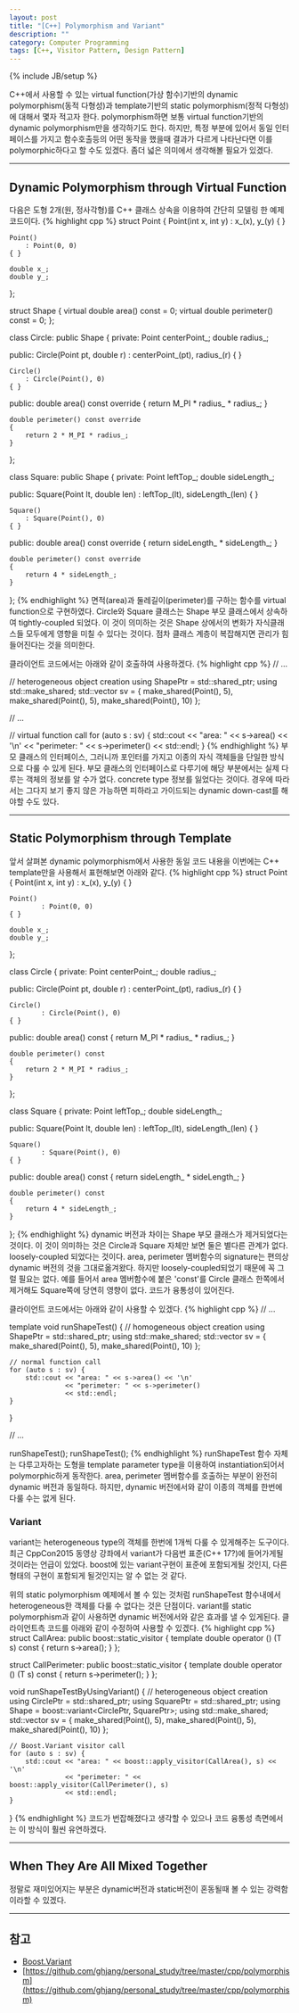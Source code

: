 ```yaml
---
layout: post
title: "[C++] Polymorphism and Variant"
description: ""
category: Computer Programming
tags: [C++, Visitor Pattern, Design Pattern]
---
```

{% include JB/setup %}

C++에서 사용할 수 있는 virtual function(가상 함수)기반의 dynamic polymorphism(동적 다형성)과 template기반의 static polymorphism(정적 다형성)에 대해서 몇자 적고자 한다. polymorphism하면 보통 virtual function기반의 dynamic polymorphism만을 생각하기도 한다. 하지만, 특정 부분에 있어서 동일 인터페이스를 가지고 함수호출등의 어떤 동작을 했을때 결과가 다르게 나타난다면 이를 polymorphic하다고 할 수도 있겠다. 좀더 넓은 의미에서 생각해볼 필요가 있겠다.

---

## Dynamic Polymorphism through Virtual Function

다음은 도형 2개(원, 정사각형)를 C++ 클래스 상속을 이용하여 간단히 모델링 한 예제코드이다.
{% highlight cpp %}
struct Point
{
	Point(int x, int y)
		: x_(x), y_(y)
	{ }

	Point()
		: Point(0, 0)
	{ }

	double x_;
	double y_;
};

struct Shape
{
	virtual double area() const = 0;
	virtual double perimeter() const = 0;
};

class Circle: public Shape
{
private:
	Point centerPoint_;
	double radius_;

public:
	Circle(Point pt, double r)
		: centerPoint_(pt), radius_(r)
	{ }

	Circle()
		: Circle(Point(), 0)
	{ }

public:
	double area() const override
	{
		return M_PI * radius_ * radius_;
	}

	double perimeter() const override
	{
		return 2 * M_PI * radius_;
	}
};

class Square: public Shape
{
private:
	Point leftTop_;
	double sideLength_;

public:
	Square(Point lt, double len)
		: leftTop_(lt), sideLength_(len)
	{ }

	Square()
		: Square(Point(), 0)
	{ }

public:
	double area() const override
	{
		return sideLength_ * sideLength_;
	}

	double perimeter() const override
	{
		return 4 * sideLength_;
	}
};
{% endhighlight %} 
면적(area)과 둘레길이(perimeter)를 구하는 함수를 virtual function으로 구현하였다. Circle와 Square 클래스는 Shape 부모 클래스에서 상속하여 tightly-coupled 되었다. 이 것이 의미하는 것은 Shape 상에서의 변화가 자식클래스들 모두에게 영향을 미칠 수 있다는 것이다. 점차 클래스 계층이 복잡해지면 관리가 힘들어진다는 것을 의미한다.

클라이언트 코드에서는 아래와 같이 호출하여 사용하겠다.
{% highlight cpp %}
// ...

// heterogeneous object creation
using ShapePtr = std::shared_ptr<Shape>;
using std::make_shared;
std::vector<ShapePtr> sv = {
		make_shared<Circle>(Point(), 5),
		make_shared<Square>(Point(), 5),
		make_shared<Circle>(Point(), 10)
};

// ...

// virtual function call
for (auto s : sv) {
	std::cout << "area: " << s->area() << '\n'
	          << "perimeter: " << s->perimeter()
              << std::endl;
}
{% endhighlight %}
부모 클래스의 인터페이스, 그러니까 포인터를 가지고 이종의 자식 객체들을 단일한 방식으로 다룰 수 있게 된다. 부모 클래스의 인터페이스로 다루기에 해당 부분에서는 실제 다루는 객체의 정보를 알 수가 없다. concrete type 정보를 잃었다는 것이다. 경우에 따라서는 그다지 보기 좋지 않은 가능하면 피하라고 가이드되는 dynamic down-cast를 해야할 수도 있다.

---

## Static Polymorphism through Template

앞서 살펴본 dynamic polymorphism에서 사용한 동일 코드 내용을 이번에는 C++ template만을 사용해서 표현해보면 아래와 같다.
{% highlight cpp %}
struct Point
{
	Point(int x, int y)
			: x_(x), y_(y)
	{ }

	Point()
			: Point(0, 0)
	{ }

	double x_;
	double y_;
};

class Circle
{
private:
	Point centerPoint_;
	double radius_;

public:
	Circle(Point pt, double r)
			: centerPoint_(pt), radius_(r)
	{ }

	Circle()
			: Circle(Point(), 0)
	{ }

public:
	double area() const
	{
		return M_PI * radius_ * radius_;
	}

	double perimeter() const
	{
		return 2 * M_PI * radius_;
	}
};

class Square
{
private:
	Point leftTop_;
	double sideLength_;

public:
	Square(Point lt, double len)
			: leftTop_(lt), sideLength_(len)
	{ }

	Square()
			: Square(Point(), 0)
	{ }

public:
	double area() const
	{
		return sideLength_ * sideLength_;
	}

	double perimeter() const
	{
		return 4 * sideLength_;
	}
};
{% endhighlight %}
dynamic 버전과 차이는 Shape 부모 클래스가 제거되었다는 것이다. 이 것이 의미하는 것은 Circle과 Square 자체만 보면 둘은 별다른 관계가 없다. loosely-coupled 되었다는 것이다. area, perimeter 멤버함수의 signature는 편의상 dynamic 버전의 것을 그대로옮겨왔다. 하지만 loosely-coupled되었기 때문에 꼭 그럴 필요는 없다. 예를 들어서 area 멤버함수에 붙은 'const'를 Circle 클래스 한쪽에서 제거해도 Square쪽에 당연히 영향이 없다. 코드가 융통성이 있어진다.

클라이언트 코드에서는 아래와 같이 사용할 수 있겠다.
{% highlight cpp %}
// ...

template <typename Shape>
void runShapeTest()
{
	// homogeneous object creation
	using ShapePtr = std::shared_ptr<Shape>;
	using std::make_shared;
	std::vector<ShapePtr> sv = {
			make_shared<Shape>(Point(), 5),
			make_shared<Shape>(Point(), 10)
	};

	// normal function call
	for (auto s : sv) {
		std::cout << "area: " << s->area() << '\n'
		          << "perimeter: " << s->perimeter()
		          << std::endl;
	}
}
	
// ...

runShapeTest<Circle>();
runShapeTest<Square>();
{% endhighlight %}
runShapeTest 함수 자체는 다루고자하는 도형을 template parameter type을 이용하여 instantiation되어서 polymorphic하게 동작한다. area, perimeter 멤버함수를 호출하는 부분이 완전히 dynamic 버전과 동일하다. 하지만, dynamic 버전에서와 같이 이종의 객체를 한번에 다룰 수는 없게 된다.

### Variant

variant는 heterogeneous type의 객체를 한번에 1개씩 다룰 수 있게해주는 도구이다. 최근 CppCon2015 동영상 강좌에서 variant가 다음번 표준(C++ 17?)에 들어가게될 것이라는 언급이 있었다. boost에 있는 variant구현이 표준에 포함되게될 것인지, 다른 형태의 구현이 포함되게 될것인지는 알 수 없는 것 같다.

위의 static polymorphism 예제에서 볼 수 있는 것처럼 runShapeTest 함수내에서 heterogeneous한 객체를 다룰 수 없다는 것은 단점이다. variant를 static polymorphism과 같이 사용하면 dynamic 버전에서와 같은 효과를 낼 수 있게된다. 클라이언트측 코드를 아래와 같이 수정하여 사용할 수 있겠다.
{% highlight cpp %}
struct CallArea: public boost::static_visitor<double>
{
	template <typename T>
	double operator () (T s) const
	{
		return s->area();
	}
};

struct CallPerimeter: public boost::static_visitor<double>
{
	template <typename T>
	double operator () (T s) const
	{
		return s->perimeter();
	}
};

void runShapeTestByUsingVariant()
{
	// heterogeneous object creation
	using CirclePtr = std::shared_ptr<Circle>;
	using SquarePtr = std::shared_ptr<Square>;
	using Shape = boost::variant<CirclePtr, SquarePtr>;
	using std::make_shared;
	std::vector<Shape> sv = {
			make_shared<Circle>(Point(), 5),
			make_shared<Square>(Point(), 5),
			make_shared<Circle>(Point(), 10)
	};

	// Boost.Variant visitor call
	for (auto s : sv) {
		std::cout << "area: " << boost::apply_visitor(CallArea(), s) << '\n'
                  << "perimeter: " << boost::apply_visitor(CallPerimeter(), s)
                  << std::endl;
	}
}
{% endhighlight %}
코드가 번잡해졌다고 생각할 수 있으나 코드 융통성 측면에서는 이 방식이 훨씬 유연하겠다.

---

## When They Are All Mixed Together

정말로 재미있어지는 부분은 dynamic버전과 static버전이 혼동될때 볼 수 있는 강력함이라할 수 있겠다.

---

## 참고
+ [Boost.Variant](http://www.boost.org/doc/libs/1_59_0/doc/html/variant.html)
+ [https://github.com/ghjang/personal_study/tree/master/cpp/polymorphism](https://github.com/ghjang/personal_study/tree/master/cpp/polymorphism)
